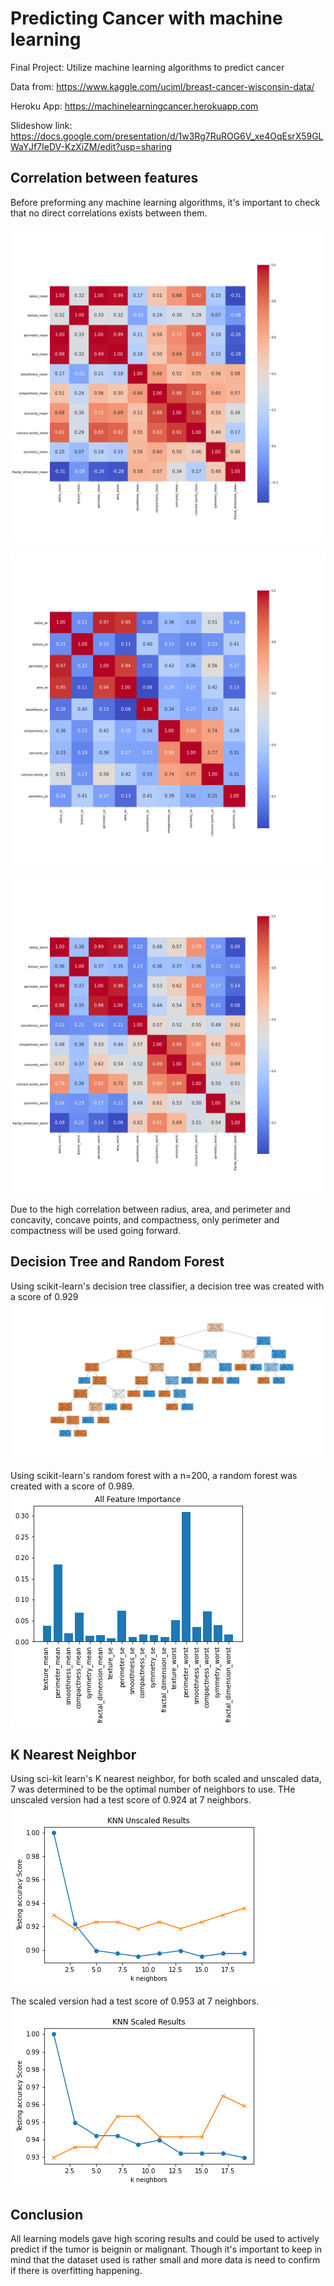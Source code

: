 # Predicting Cancer with machine learning
Final Project: Utilize machine learning algorithms to predict cancer


Data from: https://www.kaggle.com/uciml/breast-cancer-wisconsin-data/

Heroku App: https://machinelearningcancer.herokuapp.com

Slideshow link: https://docs.google.com/presentation/d/1w3Rg7RuROG6V_xe4OqEsrX59GLWaYJf7IeDV-KzXiZM/edit?usp=sharing

## Correlation between features

Before preforming any machine learning algorithms, it's important to check that no direct correlations exists between them.

![mean subset corr](/static/images/corr_mean.png)

![se subset corr](/static/images/corr_se.png)

![worst subset corr](/static/images/corr_worst.png)

Due to the high correlation between radius, area, and perimeter and  concavity, concave points, and compactness, only perimeter and compactness will be used going forward.

## Decision Tree and Random Forest

Using scikit-learn's decision tree classifier, a decision tree was created with a score of 0.929
![Decision Tree](/static/images/tree_all.png)

Using scikit-learn's random forest with a n=200, a random forest was created with a score of 0.989.
![Random Forest Importance](/static/images/importance_all.png)

## K Nearest Neighbor

Using sci-kit learn's K nearest neighbor, for both scaled and unscaled data, 7 was determined to be the optimal number of neighbors to use.
THe unscaled version had a test score of 0.924 at 7 neighbors.
![Unscaled Nearest Neighbor](/static/images/knn_unscaled.png)

The scaled version had a test score of 0.953 at 7 neighbors.
![Scaled Nearest Neighbor](/static/images/knn_scaled.png)

## Conclusion

All learning models gave high scoring results and could be used to actively predict if the tumor is beignin or malignant.
Though it's important to keep in mind that the dataset used is rather small and more data is need to confirm if there is overfitting happening.
